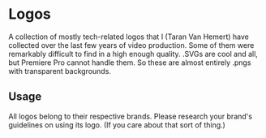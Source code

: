 # Logos

A collection of mostly tech-related logos that I (Taran Van Hemert) have collected over the last few years of video production. Some of them were remarkably difficult to find in a high enough quality.
.SVGs are cool and all, but Premiere Pro cannot handle them. So these are almost entirely .pngs with transparent backgrounds.

## Usage

All logos belong to their respective brands. Please research your brand's guidelines on using its logo. (If you care about that sort of thing.)
